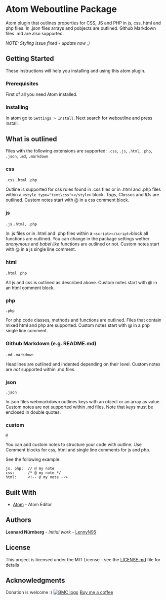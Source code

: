 # Atom Weboutline Package

Atom plugin that outlines properties for CSS, JS and PHP in js, css, html and php files.
In .json files arrays and pobjects are outlined. Github Markdown files .md are also supported.

*NOTE: Styling issue fixed - update now ;)*

## Getting Started

These instructions will help you installing and using this atom plugin.

### Prerequisites

First of all you need Atom installed.

### Installing

In atom go to `Settings > Install`. Next search for weboutline and press install.

## What is outlined

Files with the following extensions are supported: `.css`, `.js`, `.html`, `.php`, `.json`, `.md`, `.markdown`

### css 
`.css` `.html` `.php`

Outline is supported for css rules found in .css files or in .html and .php files within a `<style type="text\css"></style>` block.
*Tags*, *Classes* and *IDs* are outlined.
Custom notes start with @ in a css comment block.

### js 
`.js` `.html,` `.php`

In .js files or in .html and .php files within a `<script></script>`block all functions are outlined.
You can change in the package settings wether *anonymous* and *babel like* functions are outlined or not.
Custom notes start with @ in a js single line comment.

### html 
`.html` `.php`

All js and css is outlined as described above. 
Custom notes start with @ in an html comment block.

### php 
`.php`

For php code classes, methods and functions are outlined.
Files that contain mixed html and php are supported. 
Custom notes start with @ in a php single line comment.

### Github Markdown (e.g. README.md) 
`.md` `.markdown`

Headlines are outlined and indented depending on their level. 
Custom notes are *not* supported within .md files.

### json 
`.json`

In json files webmarkdown outlines keys with an object or an array as value.
Custom notes are *not* supported within .md files.
Note that keys must be enclosed in double quotes.

### custom
`@`

You can add custom notes to structure your code with outline.
Use Comment blocks for css, html and single line comments for js and php.

See the following example:
```
js, php:  // @ my note
css:      /* @ my note */
html:     <!-- @ my note -->
```

## Built With

* [Atom](https://atom.io/) - Atom Editor

## Authors

**Leonard Nürnberg** - *Initial work* - [LennyN95](https://github.com/LennyN95)

## License

This project is licensed under the MIT License - see the [LICENSE.md](LICENSE.md) file for details

## Acknowledgments

Donation is welcome :)
<a class="bmc-button" href="https://www.buymeacoffee.com/5R7pfc9"><img src="https://www.buymeacoffee.com/assets/img/BMC-btn-logo.svg" alt="BMC logo"><span style="margin-left:5px">Buy me a coffee</span></a>
